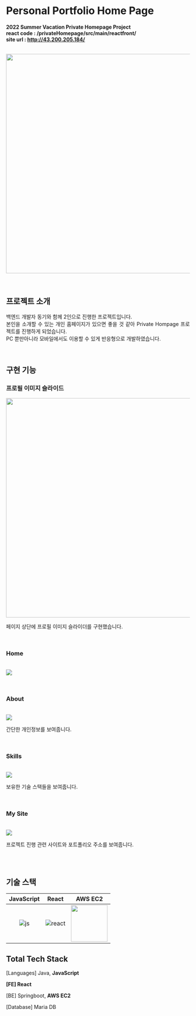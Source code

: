 # Personal Portfolio Home Page
**2022 Summer Vacation Private Homepage Project** <br/>
**react code : /privateHomepage/src/main/reactfront/** <br/>
**site url : http://43.200.205.184/** 

<p align="center">
  <br>
  <img src="https://user-images.githubusercontent.com/97934158/203970145-c21ac6e5-63d8-4609-9953-dd9a4a82d312.png" width='600'>
  <br>
</p>

<br>

## 프로젝트 소개

<p align="justify">
  백엔드 개발자 동기와 함께 2인으로 진행한 프로젝트입니다. <br>
  본인을 소개할 수 있는 개인 홈페이지가 있으면 좋을 것 같아 Private Hompage 프로젝트를 진행하게 되었습니다. <br>
  PC 뿐만아니라 모바일에서도 이용할 수 있게 반응형으로 개발하였습니다.
</p>

<br>



## 구현 기능

### 프로필 이미지 슬라이드
<p>
  <img src="https://user-images.githubusercontent.com/97934158/203970651-73169247-374c-4c5d-935b-41a12b2c5990.png" width='600'>
  <p>페이지 상단에 프로필 이미지 슬라이더를 구현했습니다.</p>
</p>
<br>

### Home
<p>
  <br>
  <img src="https://user-images.githubusercontent.com/97934158/185891231-7bec49e6-a132-4596-84a5-43f26e6f7783.png">
</p>
<br>


### About
<p>
  <br>
  <img src="https://user-images.githubusercontent.com/97934158/185892971-2520b2a4-4e21-4a66-bad9-9695571dec23.png">
  <p>간단한 개인정보를 보여줍니다.</p>
</p>
<br>


### Skills
<p>
  <br>
  <img src="https://user-images.githubusercontent.com/97934158/185894446-a89d4387-ded0-47d7-9f9a-ed4eaeffab5a.png">
  <p>보유한 기술 스택들을 보여줍니다.</p>
</p>
<br>


### My Site
<p>
  <br>
  <img src='https://user-images.githubusercontent.com/97934158/185895562-c73bfe49-57ab-4a79-8647-b7172f0e3074.png'>
  <p>프로젝트 진행 관련 사이트와 포트폴리오 주소를 보여줍니다.</p>
</p>
<br>

<br>

## 기술 스택

| JavaScript |  React   | AWS EC2 |
| :--------: | :---: | :---: |
|   ![js]    | ![react] | <img src='https://user-images.githubusercontent.com/97934158/203973084-5b79641f-b719-4dc1-9213-74283000735d.png' width='100'> |

<!-- Stack Icon Refernces -->

[js]: https://user-images.githubusercontent.com/97934158/203963098-e6bb1923-a85c-4457-bb7c-110a1f738f98.png
[react]: https://user-images.githubusercontent.com/97934158/203963136-2bf8b9f5-11c8-4e3d-b0db-4602c6940185.png





## Total Tech Stack

[Languages] Java, **JavaScript**

**[FE] React**

[BE] Springboot, **AWS EC2**

[Database] Maria DB
